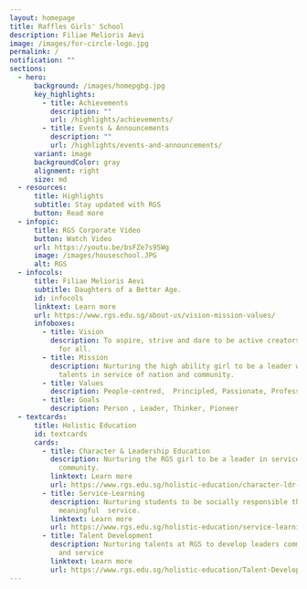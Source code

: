 ```yaml
---
layout: homepage
title: Raffles Girls' School
description: Filiae Melioris Aevi
image: /images/for-circle-logo.jpg
permalink: /
notification: ""
sections:
  - hero:
      background: /images/homepgbg.jpg
      key_highlights:
        - title: Achievements
          description: ""
          url: /highlights/achievements/
        - title: Events & Announcements
          description: ""
          url: /highlights/events-and-announcements/
      variant: image
      backgroundColor: gray
      alignment: right
      size: md
  - resources:
      title: Highlights
      subtitle: Stay updated with RGS
      button: Read more
  - infopic:
      title: RGS Corporate Video
      button: Watch Video
      url: https://youtu.be/bsFZe7s95Wg
      image: /images/houseschool.JPG
      alt: RGS
  - infocols:
      title: Filiae Melioris Aevi
      subtitle: Daughters of a Better Age.
      id: infocols
      linktext: Learn more
      url: https://www.rgs.edu.sg/about-us/vision-mission-values/
      infoboxes:
        - title: Vision
          description: To aspire, strive and dare to be active creators of a better age
            for all.
        - title: Mission
          description: Nurturing the high ability girl to be a leader who will realise her
            talents in service of nation and community.
        - title: Values
          description: People-centred,  Principled, Passionate, Professional
        - title: Goals
          description: Person , Leader, Thinker, Pioneer
  - textcards:
      title: Holistic Education
      id: textcards
      cards:
        - title: Character & Leadership Education
          description: Nurturing the RGS girl to be a leader in service of the nation and
            community.
          linktext: Learn more
          url: https://www.rgs.edu.sg/holistic-education/character-ldr-edu/
        - title: Service-Learning
          description: Nurturing students to be socially responsible through
            meaningful  service.
          linktext: Learn more
          url: https://www.rgs.edu.sg/holistic-education/service-learning/
        - title: Talent Development
          description: Nurturing talents at RGS to develop leaders committed to excellence
            and service
          linktext: Learn more
          url: https://www.rgs.edu.sg/holistic-education/Talent-Development/td/
---
```

